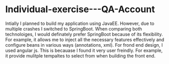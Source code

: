 # Individual-exercise---QA-Account

Intially I planned to build my application using JavaEE. However, due to multiple crashes I switched to SpringBoot. 
When comparing both technoloiges, I would definately prefer SpringBoot because of its flexibility. For example, it allows me to
inject all the necessary features effectively and configure beans in various ways (annotations, xml). 
For frond end design, I used angular js. This is becauase I found it very user freindly. 
For example, it provide mulitple tempaltes to select from when building the front end.
